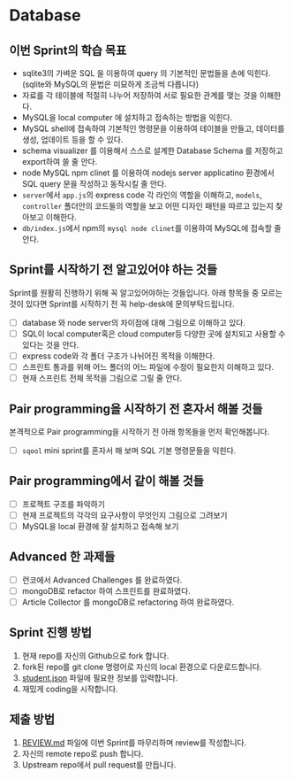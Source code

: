 # Database

## 이번 Sprint의 학습 목표

- sqlite3의 가벼운 SQL 을 이용하여 query 의 기본적인 문법들을 손에 익힌다. (sqlite와 MySQL의 문법은 미묘하게 조금씩 다릅니다)
- 자료를 각 테이블에 적절히 나누어 저장하여 서로 필요한 관계를 맺는 것을 이해한다.
- MySQL을 local computer 에 설치하고 접속하는 방법을 익힌다.
- MySQL shell에 접속하여 기본적인 명령문을 이용하여 테이블을 만들고, 데이터를 생성, 업데이트 등을 할 수 있다.
- schema visualizer 를 이용해서 스스로 설계한 Database Schema 를 저장하고 export하여 쓸 줄 안다.
- node MySQL npm clinet 를 이용하여 nodejs server applicatino 환경에서 SQL query 문을 작성하고 동작시킬 줄 안다.
- `server`에서 `app.js`의 express code 각 라인의 역할을 이해하고, `models`, `controller` 폴더안의 코드들의 역할을 보고 어떤 디자인 패턴을 따르고 있는지 찾아보고 이해한다.
- `db/index.js`에서 npm의 `mysql node clinet`를 이용하여 MySQL에 접속할 줄 안다.

## Sprint를 시작하기 전 알고있어야 하는 것들

Sprint를 원활히 진행하기 위해 꼭 알고있어야하는 것들입니다.
아래 항목들 중 모르는 것이 있다면 Sprint를 시작하기 전 꼭 help-desk에 문의부탁드립니다.

- [ ] database 와 node server의 차이점에 대해 그림으로 이해하고 있다.
- [ ] SQL이 local computer혹은 cloud computer등 다양한 곳에 설치되고 사용할 수 있다는 것을 안다.
- [ ] express code와 각 폴더 구조가 나뉘어진 목적을 이해한다.
- [ ] 스프린트 통과를 위해 어느 폴더의 어느 파일에 수정이 필요한지 이해하고 있다.
- [ ] 현재 스프린트 전체 목적을 그림으로 그릴 줄 안다.

## Pair programming을 시작하기 전 혼자서 해볼 것들

본격적으로 Pair programming을 시작하기 전 아래 항목들을 먼저 확인해봅니다.

- [ ] `sqool` mini sprint를 혼자서 해 보며 SQL 기본 명령문들을 익힌다.

## Pair programming에서 같이 해볼 것들

- [ ] 프로젝트 구조를 파악하기
- [ ] 현재 프로젝트의 각각의 요구사항이 무엇인지 그림으로 그려보기
- [ ] MySQL을 local 환경에 잘 설치하고 접속해 보기

## Advanced 한 과제들

- [ ] 런코에서 Advanced Challenges 를 완료하였다.
- [ ] mongoDB로 refactor 하여 스프린트를 완료하였다.
- [ ] Article Collector 를 mongoDB로 refactoring 하여 완료하였다.

## Sprint 진행 방법

1. 현재 repo를 자신의 Github으로 fork 합니다.
2. fork된 repo를 git clone 명령어로 자신의 local 환경으로 다운로드합니다.
3. [student.json](student.json) 파일에 필요한 정보를 입력합니다.
4. 재밌게 coding을 시작합니다.

## 제출 방법

1. [REVIEW.md](REVIEW.md) 파일에 이번 Sprint를 마무리하며 review를 작성합니다.
2. 자신의 remote repo로 push 합니다.
3. Upstream repo에서 pull request를 만듭니다.
